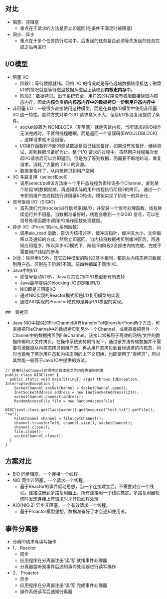 ## 对比
- 阻塞、非阻塞
  - 重点在于请求的方法是否立即返回(在条件不满足时被阻塞)
- 同步、异步
  - 重点在于多个任务执行过程中，后发起的任务是否必须等先发起的任务完成之后再进行
  
## I/O模型
- 阻塞 I/O
  - 阶段1：等待数据就绪。网络 I/O 的情况就是等待远端数据陆续抵达；磁盘I/O的情况就是等待磁盘数据从磁盘上读取到**内核态内存**中。
  - 阶段2：数据拷贝。出于系统安全，用户态的程序没有权限直接读取内核态内存，因此**内核**负责把**内核态内存中的数据拷贝一份到用户态内存中**
- 非阻塞 I/O：一般很少直接使用这种模型，而是在其他I/O模型中使用非阻塞I/O 这一特性。这种方式对单个I/O 请求意义不大，但给I/O多路复用提供了条件。
  - socket设置为 NONBLOCK（非阻塞）就是告诉内核，当所请求的I/O操作无法完成时，不要将线程睡眠，而是返回一个错误码(EWOULDBLOCK) ，这样请求就不会阻塞。
  - I/O操作函数将不断的测试数据是否已经准备好，如果没有准备好，继续测试，直到数据准备好为止。整个I/O 请求的过程中，虽然用户线程每次发起I/O请求后可以立即返回，但是为了等到数据，仍需要不断地轮询、重复请求，消耗了大量的 CPU 的资源。
  - 数据准备好了，从内核拷贝到用户空间
- I/O 多路复用（select和poll）
  - 调用select/poll该方法由一个用户态线程负责轮询多个Channel，直到某个阶段1的数据就绪，再通知实际的用户线程执行阶段2的拷贝。 通过一个专职的用户态线程执行非阻塞I/O轮询，模拟实现了阶段一的异步化
- 信号驱动 I/O（SIGIO）
  - 首先我们允许socket进行信号驱动I/O，并安装一个信号处理函数，线程继续运行并不阻塞。当数据准备好时，线程会收到一个SIGIO 信号，可以在信号处理函数中调用I/O操作函数处理数据。
- 异步 I/O（Posix.1的aio_系列函数）
  - 调用aio_read 函数，告诉内核描述字，缓冲区指针，缓冲区大小，文件偏移以及通知的方式，然后立即返回。当内核将数据拷贝到缓冲区后，再通知应用程序。所以异步I/O模式下，阶段1和阶段2全部由内核完成，完成不需要用户线程的参与
- 对比：除异步I/O外，其它四种模型的阶段2基本相同，都是从内核态拷贝数据到用户态。区别在于阶段1不同。前四种都属于同步I/O。
- Java中的I/O
  - 除信号驱动I/O外，Java对其它四种I/O模型都有所支持
  - Java最早提供的blocking I/O即是阻塞I/O
  - NIO即是非阻塞I/O
  - 通过NIO实现的Reactor模式即是I/O复用模型的实现
  - 通过AIO实现的Proactor模式即是异步I/O模型的实现。
  
##　零拷贝
- Java NIO中提供的FileChannel拥有transferTo和transferFrom两个方法，可直接把FileChannel中的数据拷贝到另外一个Channel，或者直接把另外一个Channel中的数据拷贝到FileChannel。该接口常被用于高效的网络/文件的数据传输和大文件拷贝。在操作系统支持的情况下，通过该方法传输数据并不需要将源数据从内核态拷贝到用户态，再从用户态拷贝到目标通道的内核态，同时也避免了两次用户态和内核态间的上下文切换，也即使用了“零拷贝”，所以其性能一般高于Java IO中提供的方法。 
```
// 使用FileChannel的零拷贝将本地文件内容传输到网络
public class NIOClient {
  public static void main(String[] args) throws IOException, InterruptedException {
    SocketChannel socketChannel = SocketChannel.open();
    InetSocketAddress address = new InetSocketAddress(1234);
    socketChannel.connect(address);
    RandomAccessFile file = new RandomAccessFile(
        NIOClient.class.getClassLoader().getResource("test.txt").getFile(), "rw");
    FileChannel channel = file.getChannel();
    channel.transferTo(0, channel.size(), socketChannel);
    channel.close();
    file.close();
    socketChannel.close();
  }
}
```
## 方案对比
- BIO 同步阻塞，一个连接一个线程
- NIO 同步非阻塞，一个请求一个线程。
  - 基于Reactor的事件驱动思想，当一个连接建立后，不需要对应一个线程。连接注册到多路复用器上，所有连接用一个线程搞定。多路复用器轮询时发现连接上有请求时才开启线程处理
- AIO(NIO.2) 异步非阻塞，一个有效请求一个线程。
  - 基于Proactor模型思想，数据准备好了才会通知使用者。
    
## 事件分离器
- 分离IO请求与读写操作
- 1、 Reactor
  - 同步
  - 应用程序在分离器注册'读/写'就绪事件处理器
  - 分离器监听到事件后通知事件处理器进行读写操作
- 2、 Proactor
  - 异步
  - 应用程序在分离器注册'读/写'完成事件处理器
  - 操作系统读写后通知分离器
